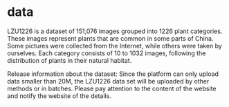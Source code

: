 # data
LZU1226 is a dataset of 151,076 images grouped into 1226 plant categories. These images represent plants that are common in some parts of China. Some pictures were collected from the Internet, while others were taken by ourselves.  Each category consists of 10 to 1032 images, following the distribution of plants in their natural habitat.

Release information about the dataset:
Since the platform can only upload data smaller than 20M, the LZU1226 data set will be uploaded by other methods or in batches.  Please pay attention to the content of the website and notify the website of the details.
